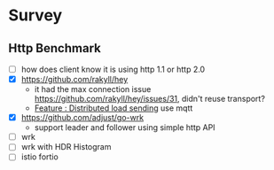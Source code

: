 # Survey

## Http Benchmark

- [ ] how does client know it is using http 1.1 or http 2.0
- [x] https://github.com/rakyll/hey
  - it had the max connection issue https://github.com/rakyll/hey/issues/31, didn't reuse transport?
  - [Feature : Distributed load sending](https://github.com/rakyll/hey/issues/91) use mqtt
- [x] https://github.com/adjust/go-wrk
  - support leader and follower using simple http API
- [ ] wrk
- [ ] wrk with HDR Histogram
- [ ] istio fortio